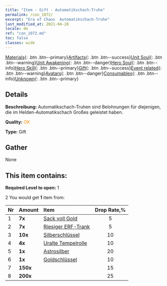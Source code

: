 ```yaml
---
title: "Item - Gift - Automatikschach-Truhe"
permalink: /con_1072/
excerpt: "Era of Chaos  Automatikschach-Truhe"
last_modified_at: 2021-04-28
locale: de
ref: "con_1072.md"
toc: false
classes: wide
---
```

 [Materials](/ItemsDE/){: .btn .btn--primary}[Artifacts](/ItemsDE/Artifacts/){: .btn .btn--success}[Unit Soul](/ItemsDE/UnitSoul/){: .btn .btn--warning}[Unit Awakening](/ItemsDE/UnitAwakening/){: .btn .btn--danger}[Hero Soul](/ItemsDE/HeroSoul/){: .btn .btn--info}[Hero Skill](/ItemsDE/HeroSkill/){: .btn .btn--primary}[Gift](/ItemsDE/Gift/){: .btn .btn--success}[Event related](/ItemsDE/Events/){: .btn .btn--warning}[Avatars](/ItemsDE/Avatars/){: .btn .btn--danger}[Consumables](/ItemsDE/Consumables/){: .btn .btn--info}[Unknown](/ItemsDE/Unknown/){: .btn .btn--primary}

## Details
 **Beschreibung:** Automatikschach-Truhen sind Belohnungen für diejenigen, die im Helden-Automatikschach Großes geleistet haben.

 **Quality:** <span style="color: #FF8C00">OK</span>

 **Type:** Gift

## Gather

  None

## This item contains:

 **Required Level to open:** 1

 2 You would get **1** item  from:

  | Nr | Amount |     Item    | Drop Rate,% |
  |:---|:-------|:------------|:---------:|
  | 1 |  **7x** | [Sack voll Gold](/ItemsDE/con_714/) | 5 | 
  | 2 |  **7x** | [Riesiger ERF-Trank](/ItemsDE/con_703/) | 5 | 
  | 3 |  **10x** | [Silberschlüssel](/ItemsDE/con_693/) | 10 | 
  | 4 |  **4x** | [Uralte Tempelrolle](/ItemsDE/con_697/) | 10 | 
  | 5 |  **1x** | [Astrosilber](/ItemsDE/con_969/) | 20 | 
  | 6 |  **1x** | [Goldschlüssel](/ItemsDE/con_783/) | 10 | 
  | 7 |  **150x** | <i class="fas fa-gem"/> | 15 | 
  | 8 |  **200x** | <i class="fas fa-gem"/> | 25 | 
